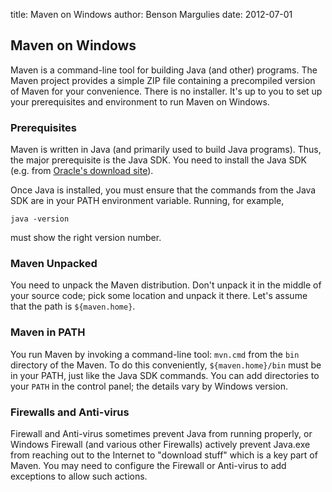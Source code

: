 title: Maven on Windows
author: Benson Margulies
date: 2012-07-01

<!--
Licensed to the Apache Software Foundation (ASF) under one
or more contributor license agreements.  See the NOTICE file
distributed with this work for additional information
regarding copyright ownership.  The ASF licenses this file
to you under the Apache License, Version 2.0 (the
"License"); you may not use this file except in compliance
with the License.  You may obtain a copy of the License at

    http://www.apache.org/licenses/LICENSE-2.0

Unless required by applicable law or agreed to in writing,
software distributed under the License is distributed on an
"AS IS" BASIS, WITHOUT WARRANTIES OR CONDITIONS OF ANY
KIND, either express or implied.  See the License for the
specific language governing permissions and limitations
under the License.
-->
## Maven on Windows


 Maven is a command-line tool for building Java (and other) programs. The Maven project provides a simple ZIP file containing a precompiled version of Maven for your convenience. There is no installer. It's up to you to set up your prerequisites and environment to run Maven on Windows.


### Prerequisites


 Maven is written in Java (and primarily used to build Java programs). Thus, the major prerequisite is the Java SDK. You need to install the Java SDK (e.g. from [Oracle's download site](https://www.oracle.com/technetwork/java/javase/downloads/index.html)).


 Once Java is installed, you must ensure that the commands from the Java SDK are in your PATH environment variable. Running, for example,



```
java -version
```

 must show the right version number.



### Maven Unpacked


 You need to unpack the Maven distribution. Don't unpack it in the middle of your source code; pick some location and unpack it there. Let's assume that the path is `${maven.home}`.



### Maven in PATH


 You run Maven by invoking a command-line tool: `mvn.cmd` from the `bin` directory of the Maven. To do this conveniently, `${maven.home}/bin` must be in your PATH, just like the Java SDK commands. You can add directories to your `PATH` in the control panel; the details vary by Windows version.



### Firewalls and Anti-virus


 Firewall and Anti-virus sometimes prevent Java from running properly, or Windows Firewall (and various other Firewalls) actively prevent Java.exe from reaching out to the Internet to "download stuff" which is a key part of Maven. You may need to configure the Firewall or Anti-virus to add exceptions to allow such actions.



